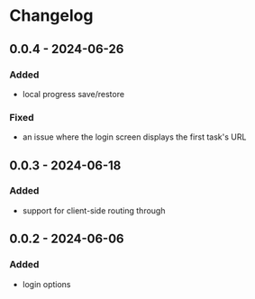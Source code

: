 # Changelog

## 0.0.4 - 2024-06-26

### Added

- local progress save/restore

### Fixed

- an issue where the login screen displays the first task's URL

## 0.0.3 - 2024-06-18

### Added

- support for client-side routing through <ExperimentDynamic>

## 0.0.2 - 2024-06-06

### Added

- login options